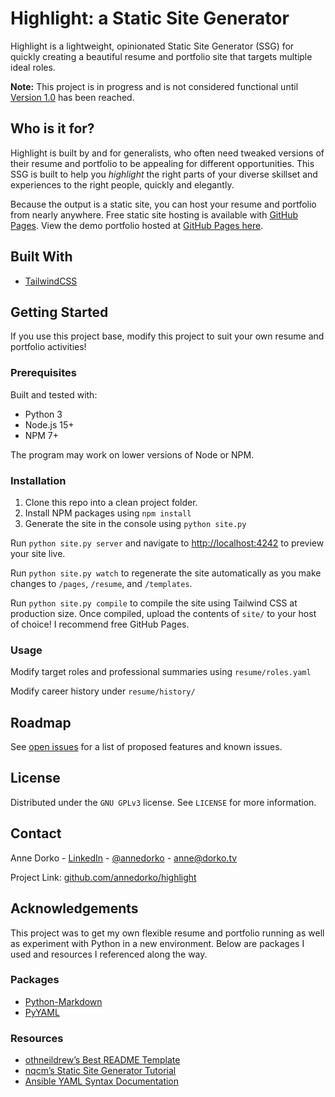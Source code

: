 # Highlight: a Static Site Generator

Highlight is a lightweight, opinionated Static Site Generator (SSG) for quickly creating a beautiful resume and portfolio site that targets multiple ideal roles.

**Note:** This project is in progress and is not considered functional until [Version 1.0](https://github.com/annedorko/highlight/milestone/1) has been reached.

## Who is it for?

Highlight is built by and for generalists, who often need tweaked versions of their resume and portfolio to be appealing for different opportunities. This SSG is built to help you _highlight_ the right parts of your diverse skillset and experiences to the right people, quickly and elegantly.

Because the output is a static site, you can host your resume and portfolio from nearly anywhere. Free static site hosting is available with [GitHub Pages](https://pages.github.com/). View the demo portfolio hosted at [GitHub Pages here](https://hire.annedorko.com).

## Built With

- [TailwindCSS](https://github.com/tailwindlabs/tailwindcss)

## Getting Started

If you use this project base, modify this project to suit your own resume and portfolio activities!

### Prerequisites

Built and tested with:

- Python 3
- Node.js 15+
- NPM 7+

The program may work on lower versions of Node or NPM.

### Installation

1. Clone this repo into a clean project folder.
2. Install NPM packages using `npm install`
3. Generate the site in the console using `python site.py`

Run `python site.py server` and navigate to [http://localhost:4242](http://localhost:4242) to preview your site live.

Run `python site.py watch` to regenerate the site automatically as you make changes to `/pages`, `/resume`, and `/templates`.

Run `python site.py compile` to compile the site using Tailwind CSS at production size. Once compiled, upload the contents of `site/` to your host of choice! I recommend free GitHub Pages.

### Usage

Modify target roles and professional summaries using `resume/roles.yaml`

Modify career history under `resume/history/`

## Roadmap

See [open issues](https://github.com/annedorko/highlight/issues) for a list of proposed features and known issues.

## License

Distributed under the `GNU GPLv3` license. See `LICENSE` for more information.

## Contact

Anne Dorko - [LinkedIn](https://www.linkedin.com/in/annedorko) - [@annedorko](https://twitter.com/annedorko) - [anne@dorko.tv](mailto:anne@dorko.tv)

Project Link: [github.com/annedorko/highlight](https://github.com/annedorko/highlight)

## Acknowledgements

This project was to get my own flexible resume and portfolio running as well as experiment with Python in a new environment. Below are packages I used and resources I referenced along the way.

### Packages
- [Python-Markdown](https://github.com/Python-Markdown/markdown)
- [PyYAML](https://pyyaml.org/wiki/PyYAMLDocumentation)

### Resources
- [othneildrew’s Best README Template](https://github.com/othneildrew/Best-README-Template)
- [nqcm’s Static Site Generator Tutorial](https://github.com/nqcm/static-site-generator)
- [Ansible YAML Syntax Documentation](https://docs.ansible.com/ansible/latest/reference_appendices/YAMLSyntax.html)
